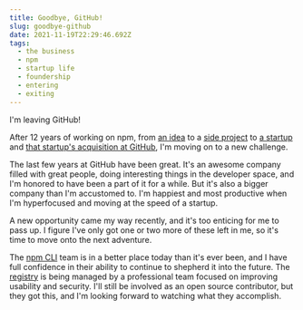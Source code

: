 ```yaml
---
title: Goodbye, GitHub!
slug: goodbye-github
date: 2021-11-19T22:29:46.692Z
tags:
  - the business
  - npm
  - startup life
  - foundership
  - entering
  - exiting
---
```


I'm leaving GitHub!

After 12 years of working on npm, from [an
idea](https://groups.google.com/g/nodejs/c/erDWyS4xPw8/m/E09EInE7NAwJ) to a
[side project](https://github.com/npm/cli/commit/4626dfa73) to [a
startup](https://venturebeat.com/2014/02/11/former-node-leader-takes-big-money-launches-node-startup/)
and [that startup's acquisition at
GitHub](https://blog.izs.me/2020/03/next-phase-montage/), I'm moving on to
a new challenge.

The last few years at GitHub have been great.  It's an awesome company
filled with great people, doing interesting things in the developer space,
and I'm honored to have been a part of it for a while.  But it's also a
bigger company than I'm accustomed to.  I'm happiest and most productive
when I'm hyperfocused and moving at the speed of a startup.

A new opportunity came my way recently, and it's too enticing for me to
pass up.  I figure I've only got one or two more of these left in me, so
it's time to move onto the next adventure.

The [npm CLI](https://github.com/npm/cli) team is in a better place today
than it's ever been, and I have full confidence in their ability to
continue to shepherd it into the future.  The
[registry](https://www.npmjs.com) is being managed by a professional team
focused on improving usability and security.  I'll still be involved as an
open source contributor, but they got this, and I'm looking forward
to watching what they accomplish.
